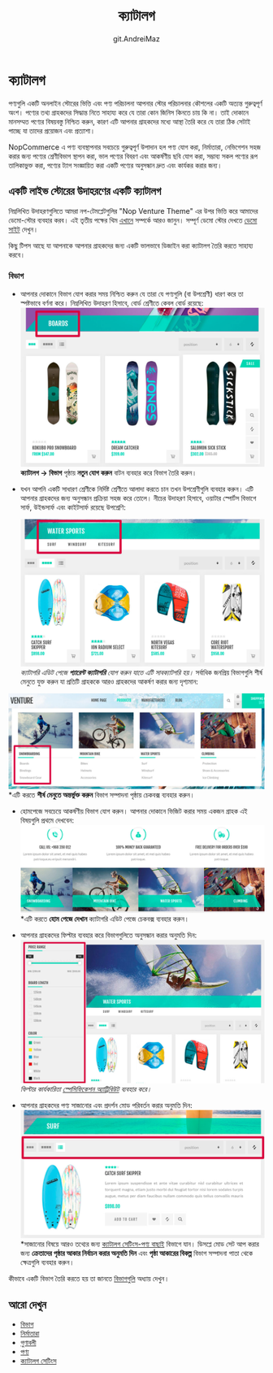 ﻿---
title: ক্যাটালগ
uid: bn/running-your-store/catalog/index
author: git.AndreiMaz
contributors: git.MDRashedKhanMenon
---

# ক্যাটালগ

পণ্যগুলি একটি অনলাইন স্টোরের ভিত্তি এবং পণ্য পরিচালনা আপনার স্টোর পরিচালনার কৌশলের একটি অত্যন্ত গুরুত্বপূর্ণ অংশ। পণ্যের তথ্য গ্রাহকদের সিদ্ধান্ত নিতে সাহায্য করে যে তারা কোন জিনিস কিনতে চায় কি না। তাই দোকানে মানসম্মত পণ্যের বিষয়বস্তু নিশ্চিত করুন, কারণ এটি আপনার গ্রাহকদের মধ্যে আস্থা তৈরি করে যে তারা ঠিক সেটাই পাচ্ছে যা তাদের প্রয়োজন এবং প্রত্যাশা।

NopCommerce এ পণ্য ব্যবস্থাপনার সবচেয়ে গুরুত্বপূর্ণ উপাদান হল পণ্য যোগ করা, নির্মাতারা, নেভিগেশন সহজ করার জন্য পণ্যের শ্রেণীবিভাগ স্থাপন করা, ভাল পণ্যের বিবরণ এবং আকর্ষণীয় ছবি যোগ করা, সম্ভাব্য সকল পণ্যের রূপ তালিকাভুক্ত করা, পণ্যের ট্যাগ সংজ্ঞায়িত করা একটি পণ্যের অনুসন্ধান দ্রুত এবং কার্যকর করার জন্য।

## একটি লাইভ স্টোরের উদাহরণের একটি ক্যাটালগ
নিম্নলিখিত উদাহরণগুলিতে আমরা নপ-টেমপ্লেটগুলির "Nop Venture Theme" এর উপর ভিত্তি করে আমাদের ডেমো-স্টোর ব্যবহার করব। এই তৃতীয় পক্ষের থিম [এখানে](https://www.nopcommerce.com/nop-venture-theme-14-plugins-nop-templatescom) সম্পর্কে আরও জানুন। সম্পূর্ণ ডেমো স্টোর দেখতে [ডেমো সাইট](https://frontend.nopcommerce.com/?choosetheme=2) দেখুন।

কিছু টিপস আছে যা আপনাকে আপনার গ্রাহকদের জন্য একটি ভালভাবে ডিজাইন করা ক্যাটালগ তৈরি করতে সাহায্য করবে।

### বিভাগ

- আপনার দোকানে বিভাগ যোগ করার সময় নিশ্চিত করুন যে তারা যে পণ্যগুলি (বা উপশ্রেণী) ধারণ করে তা স্পষ্টভাবে বর্ণনা করে। নিম্নলিখিত উদাহরণ হিসাবে, বোর্ড শ্রেণীতে কেবল বোর্ড রয়েছে:
	![বিভাগ](_static/index/category.jpg)
	**ক্যাটালগ → বিভাগ** পৃষ্ঠায় **নতুন যোগ করুন** বাটন ব্যবহার করে বিভাগ তৈরি করুন।

- যখন আপনি একটি সাধারণ শ্রেণীকে নির্দিষ্ট শ্রেণীতে আলাদা করতে চান তখন উপশ্রেণীগুলি ব্যবহার করুন। এটি আপনার গ্রাহকদের জন্য অনুসন্ধান প্রক্রিয়া সহজ করে তোলে। নীচের উদাহরণ হিসাবে, ওয়াটার স্পোর্টস বিভাগে সার্ফ, উইন্ডসার্ফ এবং কাইটসার্ফ রয়েছে
উপশ্রেণি:

  ![উপশ্রেণি](_static/index/subcategories.jpg) 
*ক্যাটাগরি এডিট পেজে **প্যারেন্ট ক্যাটাগরি** যোগ করুন যাতে এটি সাবক্যাটগরি হয়।*
সর্বাধিক জনপ্রিয় বিভাগগুলি শীর্ষ মেনুতে যুক্ত করুন যা প্রতিটি গ্রাহককে আরও গ্রাহকদের আকর্ষণ করার জন্য দৃশ্যমান:

![বিভাগ](_static/index/categories.jpg)
*এটি করতে **শীর্ষ মেনুতে অন্তর্ভুক্ত করুন** বিভাগ সম্পাদনা পৃষ্ঠায় চেকবক্স ব্যবহার করুন।

- হোমপেজে সবচেয়ে আকর্ষণীয় বিভাগ যোগ করুন। আপনার দোকানে ভিজিট করার সময় একজন গ্রাহক এই বিষয়গুলি প্রথমে দেখবেন:
	![হোমপেজের বিভাগ](_static/index/homepage-categories.jpg)
*এটি করতে **হোম পেজে দেখান** ক্যাটাগরি এডিট পেজে চেকবক্স ব্যবহার করুন।

- আপনার গ্রাহকদের ফিল্টার ব্যবহার করে বিভাগগুলিতে অনুসন্ধান করার অনুমতি দিন:
	![ফিল্টার](_static/index/filters.jpg)
	*ফিল্টার কার্যকারিতা [স্পেসিফিকেশন অ্যাট্রিবিউট](xref:bn/running-your-store/catalog/products/specification-attributes) ব্যবহার করে।*

- আপনার গ্রাহকদের পণ্য সাজানোর এবং প্রদর্শন মোড পরিবর্তন করার অনুমতি দিন:
![সাজানো](_static/index/sort.jpg)
*সাজানোর বিষয়ে আরও তথ্যের জন্য [ক্যাটালগ সেটিংস-পণ্য বাছাই](xref:bn/running-your-store/catalog/catalog-settings#product-sorting) বিভাগে যান। ডিসপ্লে মোড সেট আপ করার জন্য **ক্রেতাদের পৃষ্ঠার আকার নির্বাচন করার অনুমতি দিন** এবং **পৃষ্ঠা আকারের বিকল্প** বিভাগ সম্পাদনা পাতা থেকে ক্ষেত্রগুলি ব্যবহার করুন।

কীভাবে একটি বিভাগ তৈরি করতে হয় তা জানতে [বিভাগগুলি](xref:bn/running-your-store/catalog/categories) অধ্যায় দেখুন।

## আরো দেখুন

* [বিভাগ](xref:bn/running-your-store/catalog/category)
* [নির্মাতারা](xref:bn/running-your-store/catalog/Manufactures)
* [গুণাবলী](xref:bn/running-your-store/catalog/products/product-attributes)
* [পণ্য](xref:bn/running-your-store/catalog/products/index)
* [ক্যাটালগ সেটিংস](xref:bn/running-your-store/catalog/catalog-settings)
